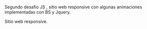 Segundo desafio JS , sitio web responsive con algunas animaciones implementadas con  BS y Jquery.

Sitio web responsive.